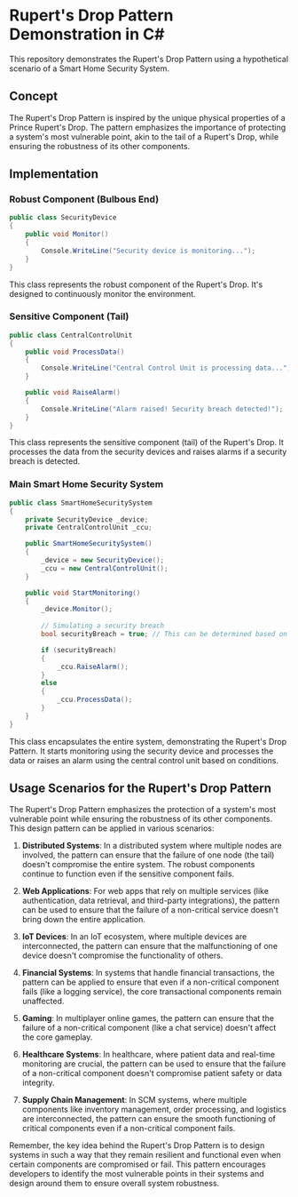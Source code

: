 # Rupert's Drop Pattern Demonstration in C#

This repository demonstrates the Rupert's Drop Pattern using a hypothetical scenario of a Smart Home Security System.

## Concept

The Rupert's Drop Pattern is inspired by the unique physical properties of a Prince Rupert's Drop. The pattern emphasizes the importance of protecting a system's most vulnerable point, akin to the tail of a Rupert's Drop, while ensuring the robustness of its other components.

## Implementation

### Robust Component (Bulbous End)

```csharp
public class SecurityDevice
{
    public void Monitor()
    {
        Console.WriteLine("Security device is monitoring...");
    }
}
```
This class represents the robust component of the Rupert's Drop. It's designed to continuously monitor the environment.


### Sensitive Component (Tail)

```csharp
public class CentralControlUnit
{
    public void ProcessData()
    {
        Console.WriteLine("Central Control Unit is processing data...");
    }

    public void RaiseAlarm()
    {
        Console.WriteLine("Alarm raised! Security breach detected!");
    }
}
```
This class represents the sensitive component (tail) of the Rupert's Drop. 
It processes the data from the security devices and raises alarms if a security breach is detected.

### Main Smart Home Security System

```csharp
public class SmartHomeSecuritySystem
{
    private SecurityDevice _device;
    private CentralControlUnit _ccu;

    public SmartHomeSecuritySystem()
    {
        _device = new SecurityDevice();
        _ccu = new CentralControlUnit();
    }

    public void StartMonitoring()
    {
        _device.Monitor();
        
        // Simulating a security breach
        bool securityBreach = true; // This can be determined based on some conditions in a real-world scenario

        if (securityBreach)
        {
            _ccu.RaiseAlarm();
        }
        else
        {
            _ccu.ProcessData();
        }
    }
}
```
This class encapsulates the entire system, demonstrating the Rupert's Drop Pattern. 
It starts monitoring using the security device and processes the data or raises an alarm using the central control unit based on conditions.


## Usage Scenarios for the Rupert's Drop Pattern

The Rupert's Drop Pattern emphasizes the protection of a system's most vulnerable point while ensuring the robustness of its other components. This design pattern can be applied in various scenarios:

1. **Distributed Systems**: In a distributed system where multiple nodes are involved, the pattern can ensure that the failure of one node (the tail) doesn't compromise the entire system. The robust components continue to function even if the sensitive component fails.

2. **Web Applications**: For web apps that rely on multiple services (like authentication, data retrieval, and third-party integrations), the pattern can be used to ensure that the failure of a non-critical service doesn't bring down the entire application.

3. **IoT Devices**: In an IoT ecosystem, where multiple devices are interconnected, the pattern can ensure that the malfunctioning of one device doesn't compromise the functionality of others.

4. **Financial Systems**: In systems that handle financial transactions, the pattern can be applied to ensure that even if a non-critical component fails (like a logging service), the core transactional components remain unaffected.

5. **Gaming**: In multiplayer online games, the pattern can ensure that the failure of a non-critical component (like a chat service) doesn't affect the core gameplay.

6. **Healthcare Systems**: In healthcare, where patient data and real-time monitoring are crucial, the pattern can be used to ensure that the failure of a non-critical component doesn't compromise patient safety or data integrity.

7. **Supply Chain Management**: In SCM systems, where multiple components like inventory management, order processing, and logistics are interconnected, the pattern can ensure the smooth functioning of critical components even if a non-critical component fails.

Remember, the key idea behind the Rupert's Drop Pattern is to design systems in such a way that they remain resilient and functional even when certain components are compromised or fail. This pattern encourages developers to identify the most vulnerable points in their systems and design around them to ensure overall system robustness.
